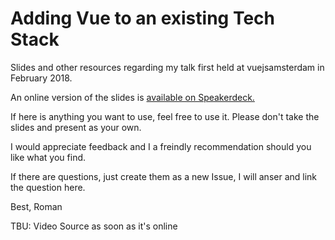 Adding Vue to an existing Tech Stack
====================================

Slides and other resources regarding my talk first held at vuejsamsterdam in February 2018.

An online version of the slides is [available on Speakerdeck.](https://speakerdeck.com/codebryo/adding-vue-to-an-existing-stack-and-get-ready-to-scale#)

If here is anything you want to use, feel free to use it.
Please don't take the slides and present as your own.

I would appreciate feedback and I a freindly recommendation should you like what you find.

If there are questions, just create them as a new Issue,
I will anser and link the question here.

Best,
Roman

TBU: Video Source as soon as it's online
